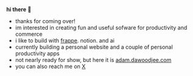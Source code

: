 **hi there** 👋

- thanks for coming over!
- im interested in creating fun and useful sofware for productivity and commerce
- i like to build with [frappe](https://frappeframework.com). notion. and ai
- currently building a personal website and a couple of personal productivity apps
- not nearly ready for show, but here it is <a href="adam.dawoodjee.com">adam.dawoodjee.com</a>
- you can also reach me on [X](https://x.com/jawoodee)

<!---
dawoodjee/dawoodjee is a ✨ special ✨ repository because its `README.md` (this file) appears on your GitHub profile.
You can click the Preview link to take a look at your changes.
--->
